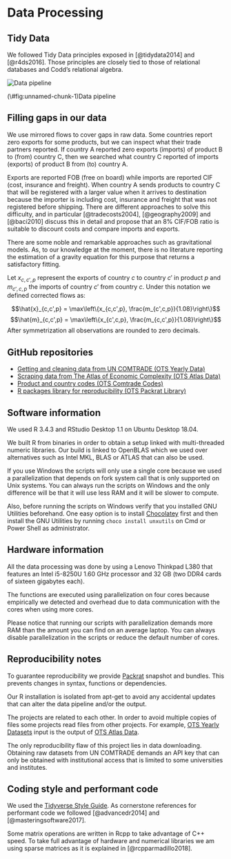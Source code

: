 # Data Processing

## Tidy Data

We followed Tidy Data principles exposed in [@tidydata2014] and  [@r4ds2016]. Those principles are closely tied to those of relational databases and Codd’s relational algebra.

<div class="figure">
<img src="fig/tidy-data.svg" alt="Data pipeline"  />
<p class="caption">(\#fig:unnamed-chunk-1)Data pipeline</p>
</div>

## Filling gaps in our data

We use mirrored flows to cover gaps in raw data. Some countries report zero exports for some products, but we can inspect what their trade partners reported. If country A reported zero exports (imports) of product B to (from) country C, then we searched what country C reported of imports (exports) of product B from (to) country A.

Exports are reported FOB (free on board) while imports are reported CIF (cost, insurance and freight). When country A sends products to country C that will be registered with a larger value when it arrives to destination because the importer is including cost, insurance and freight that was not registered before shipping. There are different approaches to solve this difficulty, and in particular [@tradecosts2004], [@geography2009] and [@baci2010] discuss this in detail and propose that an 8% CIF/FOB ratio is suitable to discount costs and compare imports and exports.

There are some noble and remarkable approaches such as gravitational models. As, to our knowledge at the moment, there is no literature reporting the estimation of a gravity equation for this purpose that returns a satisfactory fitting.

Let $x_{c,c',p}$ represent the exports of country $c$ to country $c'$ in product $p$ and $m_{c',c,p}$ the imports of country $c'$ from country $c$. Under this notation we defined corrected flows as:

$$\hat{x}_{c,c',p} = \max\left\{x_{c,c',p}, \frac{m_{c',c,p}}{1.08}\right\}$$
$$\hat{m}_{c,c',p} = \max\left\{x_{c',c,p}, \frac{m_{c,c',p}}{1.08}\right\}$$
After symmetrization all observations are rounded to zero decimals.

## GitHub repositories

* [Getting and cleaning data from UN COMTRADE (OTS Yearly Data)](https://github.com/tradestatistics/yearly-datasets)
* [Scraping data from The Atlas of Economic Complexity (OTS Atlas Data)](https://github.com/tradestatistics/atlas-data)
* [Product and country codes (OTS Comtrade Codes)](https://github.com/tradestatistics/comtrade-codes)
* [R packages library for reproducibility (OTS Packrat Library)](https://github.com/tradestatistics/packrat-library/)

## Software information

We used R 3.4.3 and RStudio Desktop 1.1 on Ubuntu Desktop 18.04.

We built R from binaries in order to obtain a setup linked with multi-threaded numeric libraries. Our build is linked to OpenBLAS which we used over alternatives such as Intel MKL, BLAS or ATLAS that can also be used.

If you use Windows the scripts will only use a single core because we used a parallelization that depends on fork system call that is only supported on Unix systems. You can always run the scripts on Windows and the only difference will be that it will use less RAM and it will be slower to compute.

Also, before running the scripts on Windows verify that you installed GNU Utilities beforehand. One easy option is to install [Chocolatey](https://chocolatey.org/) first and then install the GNU Utilities by running `choco install unxutils` on Cmd or Power Shell as administrator.

## Hardware information

All the data processing was done by using a Lenovo Thinkpad L380 that features an Intel i5-8250U 1.60 GHz processor and 32 GB (two DDR4 cards of sixteen gigabytes each).

The functions are executed using parallelization on four cores because empirically we detected and overhead due to data communication with the cores when using more cores.

Please notice that running our scripts with parallelization demands more RAM than the amount you can find on an average laptop. You can always disable parallelization in the scripts or reduce the default number of cores.

## Reproducibility notes

To guarantee reproducibility we provide [Packrat](https://rstudio.github.io/packrat/) snapshot and bundles. This prevents changes in syntax, functions or dependencies.

Our R installation is isolated from apt-get to avoid any accidental updates that can alter the data pipeline and/or the output.

The projects are related to each other. In order to avoid multiple copies of files some projects read files from other projects. For example, [OTS Yearly Datasets](https://github.com/tradestatistics/yearly-datasets) input is the output of [OTS Atlas Data](https://github.com/tradestatistics/atlas-data).

The only reproducibility flaw of this project lies in data downloading. Obtaining raw datasets from UN COMTRADE demands an API key that can only be obtained with institutional access that is limited to some universities and institutes.

## Coding style and performant code

We used the [Tidyverse Style Guide](http://style.tidyverse.org/). As cornerstone references for performant code we followed [@advancedr2014] and [@masteringsoftware2017].

Some matrix operations are written in Rcpp to take advantage of C++ speed. To take full advantage of hardware and numerical libraries we am using sparse matrices as it is explained in [@rcpparmadillo2018].
